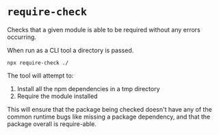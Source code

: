 # `require-check`

Checks that a given module is able to be required without any errors occurring.

When run as a CLI tool a directory is passed.

`npx require-check ./`

The tool will attempt to:

1. Install all the npm dependencies in a tmp directory
2. Require the module installed

This will ensure that the package being checked doesn't have any of the common
runtime bugs like missing a package dependency, and that the package overall is require-able.